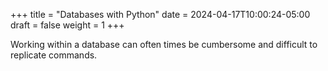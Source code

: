 +++
title = "Databases with Python"
date = 2024-04-17T10:00:24-05:00
draft = false
weight = 1
+++

Working within a database can often times be cumbersome and difficult to replicate commands. 
